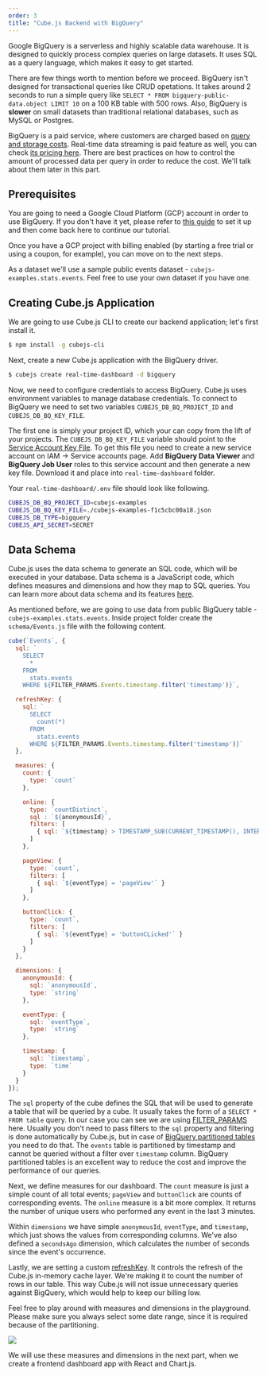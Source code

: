 ```yaml
---
order: 3
title: "Cube.js Backend with BigQuery"
---
```


Google BigQuery is a serverless and highly scalable data warehouse. It is
designed to quickly process complex queries on large datasets. It uses
SQL as a query language, which makes it easy to get started.

There are few things worth to mention before we proceed. BigQuery isn't designed
for transactional queries like CRUD opetations. It takes around 2 seconds to run a simple query like `SELECT * FROM bigquery-public-data.object LIMIT 10` on a 100 KB table with 500 rows. Also, BigQuery is __slower__ on small datasets than traditional relational databases, such as MySQL or Postgres.

BigQuery is a paid service, where customers are charged based on [query and storage costs](https://cloud.google.com/bigquery/pricing). Real-time data streaming is paid feature as well, you can check [its pricing here](https://cloud.google.com/bigquery/streaming-data-into-bigquery). There are best practices on how to control the amount of processed data per query in order to reduce the cost. We'll talk about them later in this part.

## Prerequisites

You are going to need a Google Cloud Platform (GCP) account in order to use BigQuery. If you don't have it yet, please refer to [this guide](https://cloud.google.com/gcp/getting-started/) to set it up and then come back here to continue our tutorial.

Once you have a GCP project with billing enabled (by starting a free trial or using a coupon, for example), you can move on to the next steps.

As a dataset we'll use a sample public events dataset - `cubejs-examples.stats.events`. Feel free to use your own dataset if you have one.

## Creating Cube.js Application

We are going to use Cube.js CLI to create our backend application; let's first install it.

```bash
$ npm install -g cubejs-cli
```

Next, create a new Cube.js application with the BigQuery driver.

```bash
$ cubejs create real-time-dashboard -d bigquery
```

Now, we need to configure credentials to access BigQuery. Cube.js uses
environment variables to manage database credentials. To connect to BigQuery we need to set two
variables `CUBEJS_DB_BQ_PROJECT_ID` and `CUBEJS_DB_BQ_KEY_FILE`.

The first one is simply your project ID, which your can copy from the lift of
your projects. The `CUBEJS_DB_BQ_KEY_FILE` variable should point to the [Service
Account Key
File](https://cloud.google.com/bigquery/docs/authentication/service-account-file). To get this file you need to create a new service account on IAM -> Service accounts page. Add **BigQuery Data Viewer** and **BigQuery Job User** roles to this service account and then generate a new key file. Download it and place into `real-time-dashboard` folder.

Your `real-time-dashboard/.env` file should look like following.

```bash
CUBEJS_DB_BQ_PROJECT_ID=cubejs-examples
CUBEJS_DB_BQ_KEY_FILE=./cubejs-examples-f1c5cbc00a18.json
CUBEJS_DB_TYPE=bigquery
CUBEJS_API_SECRET=SECRET
```

## Data Schema

Cube.js uses the data schema to generate an SQL code, which will be executed in your database. Data schema is a JavaScript code, which defines measures and dimensions and how they map to SQL queries. You can learn more about data schema and its features [here](https://cube.dev/docs/getting-started-cubejs-schema).

As mentioned before, we are going to use data from public BigQuery table - `cubejs-examples.stats.events`. Inside project folder create the `schema/Events.js` file with the following content.

```javascript
cube(`Events`, {
  sql: `
    SELECT
      *
    FROM
      stats.events
    WHERE ${FILTER_PARAMS.Events.timestamp.filter('timestamp')}`,

  refreshKey: {
    sql: `
      SELECT
        count(*)
      FROM
        stats.events
      WHERE ${FILTER_PARAMS.Events.timestamp.filter('timestamp')}`
  },

  measures: {
    count: {
      type: `count`
    },

    online: {
      type: `countDistinct`,
      sql : `${anonymousId}`,
      filters: [
        { sql: `${timestamp} > TIMESTAMP_SUB(CURRENT_TIMESTAMP(), INTERVAL 3 MINUTE)` }
      ]
    },

    pageView: {
      type: `count`,
      filters: [
        { sql: `${eventType} = 'pageView'` }
      ]
    },

    buttonClick: {
      type: `count`,
      filters: [
        { sql: `${eventType} = 'buttonCLicked'` }
      ]
    }
  },

  dimensions: {
    anonymousId: {
      sql: `anonymousId`,
      type: `string`
    },

    eventType: {
      sql: `eventType`,
      type: `string`
    },

    timestamp: {
      sql: `timestamp`,
      type: `time`
    }
  }
});
```

The `sql` property of the cube defines the SQL that will be used to generate a
table that will be queried by a cube. It usually takes the form of a `SELECT *
FROM table` query. In our case you can see we are using
[FILTER_PARAMS](https://cube.dev/docs/cube#context-variables-filter-params)
here. Usually you don't need to pass filters to the `sql` property and filtering
is done automatically by Cube.js, but in case of [BigQuery partitioned
tables](https://cloud.google.com/bigquery/docs/partitioned-tables) you need to
do that. The `events` table is partitioned by timestamp and cannot be queried
without a filter over `timestamp` column. BigQuery partitioned tables is an excellent way to reduce the cost and improve the performance of our queries.

Next, we define measures for our dashboard. The `count` measure is just a simple count
of all total events; `pageView` and `buttonClick` are counts of corresponding
events. The `online` measure is a bit more complex. It returns the number of unique
users who performed any event in the last 3 minutes.

Within `dimensions` we have simple `anonymousId`, `eventType`, and `timestamp`,
which just shows the values from corresponding columns. We've also defined a
`secondsAgo` dimension, which calculates the number of seconds since the event's
occurrence.

Lastly, we are setting a custom
[refreshKey](https://cube.dev/docs/cube#parameters-refresh-key). It controls
the refresh of the Cube.js in-memory cache layer. We're making it to count the
number of rows in our table. This way Cube.js will not issue unnecessary queries
against BigQuery, which would help to keep our billing low.

Feel free to play around with measures and dimensions in the playground. Please
make sure you always select some date range, since it is required because of the
partitioning.

![](/images/2-screenshot-3.png)

We will use these measures and dimensions in the next part, when we create a frontend dashboard app with React and Chart.js.
